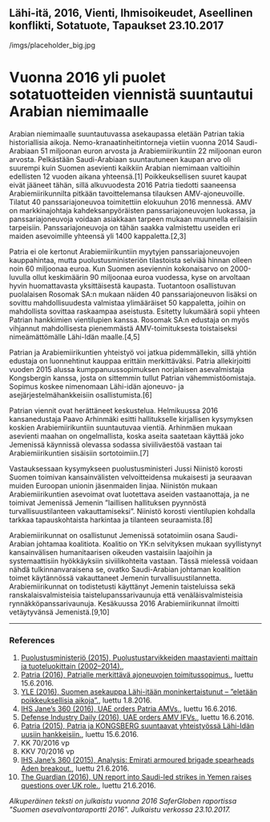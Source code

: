 Lähi-itä, 2016, Vienti, Ihmisoikeudet, Aseellinen konflikti, Sotatuote, Tapaukset
23.10.2017
-
/imgs/placeholder_big.jpg


# Vuonna 2016 yli puolet sotatuotteiden viennistä suuntautui Arabian niemimaalle

Arabian niemimaalle suuntautuvassa asekaupassa eletään Patrian takia historiallisia aikoja. Nemo-kranaatinheitintorneja vietiin vuonna 2014 Saudi-Arabiaan 51 miljoonan euron arvosta ja Arabiemiirikuntiin 22 miljoonan euron arvosta. Pelkästään Saudi-Arabiaan suuntautuneen kaupan arvo oli suurempi kuin Suomen asevienti kaikkiin Arabian niemimaan valtioihin edellisten 12 vuoden aikana yhteensä.[1] Poikkeuksellisen suuret kaupat eivät jääneet tähän, sillä alkuvuodesta 2016 Patria tiedotti saaneensa Arabiemiirikunnilta pitkään tavoittelemansa tilauksen AMV-ajoneuvoille. Tilatut 40 panssariajoneuvoa toimitettiin elokuuhun 2016 mennessä. AMV on markkinajohtaja kahdeksanpyöräisten panssariajoneuvojen luokassa, ja panssariajoneuvoja voidaan asiakkaan tarpeen mukaan muunnella erilaisiin tarpeisiin. Panssariajoneuvoja on tähän saakka valmistettu useiden eri maiden asevoimille yhteensä yli 1400 kappaletta.[2,3]

Patria ei ole kertonut Arabiemiirikuntiin myytyjen panssariajoneuvojen kauppahintaa, mutta puolustusministeriön tilastoista selviää hinnan olleen noin 60 miljoonaa euroa. Kun Suomen aseviennin kokonaisarvo on 2000-luvulla ollut keskimäärin 90 miljoonaa euroa vuodessa, kyse on arvoltaan hyvin huomattavasta yksittäisestä kaupasta. Tuotantoon osallistuvan puolalaisen Rosomak SA:n mukaan näiden 40 panssariajoneuvon lisäksi on sovittu mahdollisuudesta valmistaa ylimääräiset 50 kappaletta, joihin on mahdollista sovittaa raskaampaa aseistusta. Esitetty lukumäärä sopii yhteen Patrian hankkimien vientilupien kanssa. Rosomak SA:n edustaja on myös vihjannut mahdollisesta pienemmästä AMV-toimituksesta toistaiseksi nimeämättömälle Lähi-Idän maalle.[4,5]

Patrian ja Arabiemiirikuntien yhteistyö voi jatkua pidemmällekin, sillä yhtiön edustaja on luonnehtinut kauppaa erittäin merkittäväksi. Patria allekirjoitti vuoden 2015 alussa kumppanuussopimuksen norjalaisen asevalmistaja Kongsbergin kanssa, josta on sittemmin tullut Patrian vähemmistöomistaja. Sopimus koskee nimenomaan Lähi-idän ajoneuvo- ja asejärjestelmähankkeisiin osallistumista.[6]

Patrian viennit ovat herättäneet keskustelua. Helmikuussa 2016 kansanedustaja Paavo Arhinmäki esitti hallitukselle kirjallisen kysymyksen koskien Arabiemiirikuntiin suuntautuvaa vientiä. Arhinmäen mukaan asevienti maahan on ongelmallista, koska aseita saatetaan käyttää joko Jemenissä käynnissä olevassa sodassa siviiliväestöä vastaan tai Arabiemiirikuntien sisäisiin sortotoimiin.[7]

Vastauksessaan kysymykseen puolustusministeri Jussi Niinistö korosti Suomen toimivan kansainvälisten velvoitteidensa mukaisesti ja seuraavan muiden Euroopan unionin jäsenmaiden linjaa. Niinistön mukaan Arabiemiirikuntien asevoimat ovat luotettava aseiden vastaanottaja, ja ne toimivat Jemenissä Jemenin ”laillisen hallituksen pyynnöstä turvallisuustilanteen vakauttamiseksi”. Niinistö korosti vientilupien kohdalla tarkkaa tapauskohtaista harkintaa ja tilanteen seuraamista.[8]

Arabiemiirikunnat on osallistunut Jemenissä sotatoimiin osana Saudi-Arabian johtamaa koalitiota. Koalitio on YK:n selvityksen mukaan syyllistynyt kansainvälisen humanitaarisen oikeuden vastaisiin laajoihin ja systemaattisiin hyökkäyksiin siviilikohteita vastaan. Tässä mielessä voidaan nähdä tulkinnanvaraisena se, ovatko Saudi-Arabian johtaman koalition toimet käytännössä vakauttaneet Jemenin turvallisuustilannetta. Arabiemiirikunnat on todistetusti käyttänyt Jemenin taisteluissa sekä ranskalaisvalmisteisia taistelupanssarivaunuja että venäläisvalmisteisia rynnäkköpanssarivaunuja. Kesäkuussa 2016 Arabiemiirikunnat ilmoitti vetäytyvänsä Jemenistä.[9,10]

***

### References

1. [Puolustusministeriö (2015), Puolustustarvikkeiden maastavienti maittain ja tuoteluokittain (2002–2014).](http://www.defmin.fi/index.phtml?s=148),
2. [Patria (2016), Patrialle merkittävä ajoneuvojen toimitussopimus.](http://patria.fi/fi/media/tiedotteet/patrialle-merkittava-ajoneuvojen-toimitussopimus), luettu 15.6.2016.
3. [YLE (2016), Suomen asekauppa Lähi-itään moninkertaistunut – ”eletään poikkeuksellisia aikoja”.](http://yle.fi/uutiset/suomen_asekauppa_lahi-itaan_moninkertaistunut__eletaan_poikkeuksellisia_aikoja/9046074), luettu 1.8.2016.
4. [IHS Jane’s 360 (2016), UAE orders Patria AMVs.](http://www.janes.com/article/57535/uae-orders-patria-amvs), luettu 16.6.2016.
5. [Defense Industry Daily (2016), UAE orders AMV IFVs.](http://www.defenseindustrydaily.com/uae-orders-amv-ifvs-04698/), luettu 16.6.2016.
6. [Patria (2015), Patria ja KONGSBERG suuntaavat yhteistyössä Lähi-Idän uusiin hankkeisiin.](http://patria.fi/fi/media/tiedotteet/patria-ja-kongsberg-suuntaavat-yhteistyossa-lahi-idan-uusiin-hankkeisiin), luettu 15.6.2016.
7. KK 70/2016 vp
8. KKV 70/2016 vp
9. [IHS Jane’s 360 (2015), Analysis: Emirati armoured brigade spearheads Aden breakout.](http://www.janes.com/article/53503/analysis-emirati-armoured-brigade-spearheads-aden-breakout), luettu 21.6.2016.
10. [The Guardian (2016), UN report into Saudi-led strikes in Yemen raises questions over UK role.](https://www.theguardian.com/world/2016/jan/27/un-report-into-saudi-led-strikes-in-yemen-raises-questions-over-uk-role), luettu 21.6.2016.

*Alkuperäinen teksti on julkaistu vuonna 2016 SaferGloben raportissa "Suomen asevalvontaraportti 2016".
Julkaistu verkossa 23.10.2017.*
